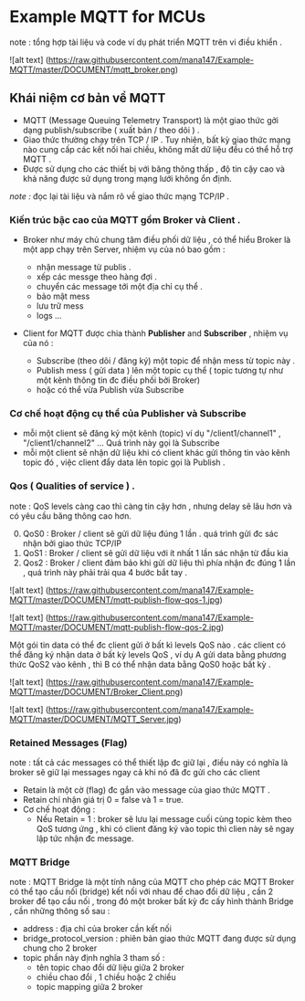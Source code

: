 # Example MQTT for MCUs
 note : tổng hợp tài liệu và code ví dụ phát triển MQTT trên vi điều khiển .

![alt text] (https://raw.githubusercontent.com/mana147/Example-MQTT/master/DOCUMENT/mqtt_broker.png)

## Khái niệm cơ bản về MQTT 

- MQTT (Message Queuing Telemetry Transport) là một giao thức gởi dạng publish/subscribe ( xuất bản / theo dõi ) . 
- Giao thức thường chạy trên TCP / IP . Tuy nhiên, bất kỳ giao thức mạng nào cung cấp các kết nối hai chiều, không mất dữ liệu đều có thể hỗ trợ MQTT . 
- Được sử dụng cho các thiết bị với băng thông thấp , độ tin cậy cao và khả năng được sử dụng trong mạng lưới không ổn định.

_note :_ đọc lại tài liệu và nắm rõ về giao thức mạng TCP/IP .  

### Kiến trúc bậc cao của MQTT gồm **Broker** và **Client** .

- Broker như máy chủ chung tâm điều phối dữ liệu , có thể hiểu Broker là một app chạy trên Server, nhiệm vụ của nó bao gồm :
    - nhận message từ publis .
    - xếp các messge theo hàng đợi .
    - chuyển các message tới một địa chỉ cụ thể .
    - bảo mật mess
    - lưu trữ mess
    - logs ...

- Client for MQTT được chia thành  **Publisher** and **Subscriber** , nhiệm vụ của nó :
    - Subscribe (theo dõi / đăng ký) một topic để nhận mess từ topic này .
    - Publish mess ( gửi data ) lên một topic cụ thể ( topic tương tự như một kênh thông tin đc điều phối bởi Broker)
    - hoặc có thể vừa Publish vừa Subscribe 

### Cơ chế hoạt động cụ thể của Publisher và Subscribe

- mỗi một client sẽ đăng ký một kênh (topic) ví dụ "/client1/channel1" , "/client1/channel2" ... Quá trình này gọi là Subscribe 
- mỗi một client sẽ nhận dữ liệu khi có client khác gửi thông tin vào kênh topic đó , việc client đẩy data lên topic gọi là Publish .

### Qos ( Qualities of service ) .

note : QoS levels càng cao thì càng tin cậy hơn , nhưng delay sẽ lâu hơn và có yêu cầu băng thông cao hơn.

0. QoS0 : Broker / client sẽ gửi dữ liệu đúng 1 lần . quá trình gửi đc sác nhận bởi giao thức TCP/IP
1. QoS1 : Broker / client sẽ gửi dữ liệu với ít nhất 1 lần sác nhận từ đầu kia 
2. Qos2 : Broker / client đảm bảo khi gửi dữ liệu thì phía nhận đc đúng 1 lần , quá trình này phải trải qua 4 bước bắt tay .

![alt text] (https://raw.githubusercontent.com/mana147/Example-MQTT/master/DOCUMENT/mqtt-publish-flow-qos-1.jpg)

![alt text] (https://raw.githubusercontent.com/mana147/Example-MQTT/master/DOCUMENT/mqtt-publish-flow-qos-2.jpg)

Một gói tin data có thể đc client gửi ở bất kì levels QoS nào . các client có thể đăng ký nhận data ở bất kỳ levels QoS , ví dụ A gửi data bằng phương thức QoS2 vào kênh , thì B có thể nhận data bằng QoS0 hoặc bất kỳ .

![alt text] (https://raw.githubusercontent.com/mana147/Example-MQTT/master/DOCUMENT/Broker_Client.png)

![alt text] (https://raw.githubusercontent.com/mana147/Example-MQTT/master/DOCUMENT/MQTT_Server.jpg)

### Retained Messages (Flag)
note : tất cả các messages có thể thiết lập đc giữ lại , điều này có nghĩa là broker sẽ giữ lại messages ngay cả khi nó đã đc gửi cho các client 
- Retain là một cờ (flag) đc gắn vào message của giao thức MQTT .
- Retain chỉ nhận giá trị 0 = false và 1 = true.
- Cơ chế hoạt động :
    - Nếu Retain = 1 : broker sẽ lưu lại message cuối cùng topic kèm theo QoS tương ứng , khi có client đăng ký vào topic thì clien này sẽ ngay lập tức nhận đc message. 


### MQTT Bridge 
note : MQTT Bridge là một tính năng của MQTT cho phép các MQTT Broker có thể tạo cầu nối (bridge) kết nối với nhau để chao đổi dữ liệu , cần 2 broker để tạo cầu nối , trong đó một broker bất kỳ đc cấy hình thành Bridge , cần những thông số sau :
- address : địa chỉ của broker cần kết nối 
- bridge_protocol_version : phiên bản giao thức MQTT đang được sử dụng chung cho 2 broker
- topic  phần này định nghĩa 3 tham số :
    - tên topic chao đổi dữ liệu giữa 2 broker
    - chiều chao đổi , 1 chiều hoặc 2 chiều
    - topic mapping giữa 2 broker
